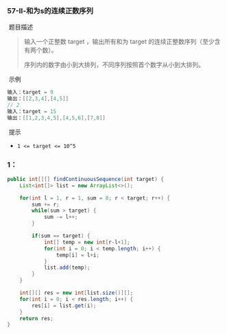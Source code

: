 ### 57-Ⅱ-和为s的连续正数序列

​	题目描述

> 输入一个正整数 target ，输出所有和为 target 的连续正整数序列（至少含有两个数）。
>
> 序列内的数字由小到大排列，不同序列按照首个数字从小到大排列。
>

​	示例

```java
输入：target = 9
输出：[[2,3,4],[4,5]]
// 2
输入：target = 15
输出：[[1,2,3,4,5],[4,5,6],[7,8]]
```

​	提示

- `1 <= target <= 10^5`

### 1：



```java
public int[][] findContinuousSequence(int target) {
    List<int[]> list = new ArrayList<>();

    for(int l = 1, r = 1, sum = 0; r < target; r++) {
        sum += r;
        while(sum > target) {
            sum -= l++;
        }

        if(sum == target) {
            int[] temp = new int[r-l+1];
            for(int i = 0; i < temp.length; i++) {
                temp[i] = l+i;
            }
            list.add(temp);
        }
    }

    int[][] res = new int[list.size()][];
    for(int i = 0; i < res.length; i++) {
        res[i] = list.get(i);
    }
    return res;
}
```

